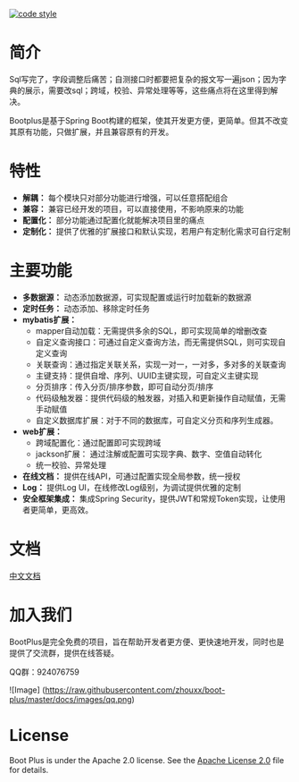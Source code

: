  <a href="https://www.apache.org/licenses/LICENSE-2.0"><img alt="code style" src="https://img.shields.io/badge/license-Apache%202-4EB1BA.svg?style=flat-square"></a>

# 简介

Sql写完了，字段调整后痛苦；自测接口时都要把复杂的报文写一遍json；因为字典的展示，需要改sql；跨域，校验、异常处理等等，这些痛点将在这里得到解决。

Bootplus是基于Spring Boot构建的框架，使其开发更方便，更简单。但其不改变其原有功能，只做扩展，并且兼容原有的开发。

# 特性

* **解耦：** 每个模块只对部分功能进行增强，可以任意搭配组合
* **兼容：** 兼容已经开发的项目，可以直接使用，不影响原来的功能
* **配置化：** 部分功能通过配置化就能解决项目里的痛点
* **定制化：** 提供了优雅的扩展接口和默认实现，若用户有定制化需求可自行定制

# 主要功能

* **多数据源：** 动态添加数据源，可实现配置或运行时加载新的数据源
* **定时任务：** 动态添加、移除定时任务
* **mybatis扩展：**
  * mapper自动加载：无需提供多余的SQL，即可实现简单的增删改查
  * 自定义查询接口：可通过自定义查询方法，而无需提供SQL，则可实现自定义查询
  * 关联查询：通过指定关联关系，实现一对一，一对多，多对多的关联查询
  * 主键支持：提供自增、序列、UUID主键实现，可自定义主键实现
  * 分页排序：传入分页/排序参数，即可自动分页/排序
  * 代码级触发器：提供代码级的触发器，对插入和更新操作自动赋值，无需手动赋值
  * 自定义数据库扩展：对于不同的数据库，可自定义分页和序列生成器。
* **web扩展：**
  * 跨域配置化：通过配置即可实现跨域
  * jackson扩展： 通过注解或配置可实现字典、数字、空值自动转化
  * 统一校验、异常处理
* **在线文档：** 提供在线API，可通过配置实现全局参数，统一授权
* **Log：** 提供Log UI，在线修改Log级别，为调试提供优雅的定制
* **安全框架集成：** 集成Spring Security，提供JWT和常规Token实现，让使用者更简单，更高效。

# 文档

[中文文档](https://zhouxx.github.io/boot-plus/#/README) 

# 加入我们

BootPlus是完全免费的项目，旨在帮助开发者更方便、更快速地开发，同时也是提供了交流群，提供在线答疑。

QQ群：924076759

![Image] (https://raw.githubusercontent.com/zhouxx/boot-plus/master/docs/images/qq.png)

# License

Boot Plus is under the Apache 2.0 license. See the [Apache License 2.0](http://www.apache.org/licenses/LICENSE-2.0) file for details.
